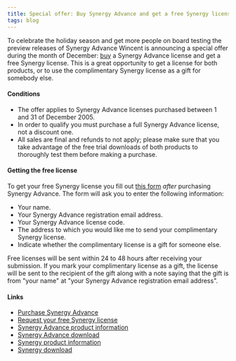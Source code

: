 ```yaml
---
title: Special offer: Buy Synergy Advance and get a free Synergy license
tags: blog
---
```


To celebrate the holiday season and get more people on board testing the preview releases of Synergy Advance Wincent is announcing a special offer during the month of December: [buy](https://wincent.dev/a/products/synergy-advance/purchase/) a Synergy Advance license and get a free Synergy license. This is a great opportunity to get a license for both products, or to use the complimentary Synergy license as a gift for somebody else.

#### Conditions

-   The offer applies to Synergy Advance licenses purchased between 1 and 31 of December 2005.
-   In order to qualify you must purchase a full Synergy Advance license, not a discount one.
-   All sales are final and refunds to not apply; please make sure that you take advantage of the free trial downloads of both products to thoroughly test them before making a purchase.

#### Getting the free license

To get your free Synergy license you fill out [this form](https://wincent.dev/a/store/synergy-offer/) _after_ purchasing Synergy Advance. The form will ask you to enter the following information:

-   Your name.
-   Your Synergy Advance registration email address.
-   Your Synergy Advance license code.
-   The address to which you would like me to send your complimentary Synergy license.
-   Indicate whether the complimentary license is a gift for someone else.

Free licenses will be sent within 24 to 48 hours after receiving your submission. If you mark your complimentary license as a gift, the license will be sent to the recipient of the gift along with a note saying that the gift is from "your name" at "your Synergy Advance registration email address".

#### Links

-   [Purchase Synergy Advance](https://wincent.dev/a/products/synergy-advance/purchase/)
-   [Request your free Synergy license](https://wincent.dev/a/store/synergy-offer/)
-   [Synergy Advance product information](http://wincent.dev/a/products/synergy-advance/)
-   [Synergy Advance download](http://wincent.dev/a/products/synergy-classic/download/)
-   [Synergy product information](http://wincent.dev/a/products/synergy-classic/)
-   [Synergy download](http://wincent.dev/a/products/synergy-advance/download/)
